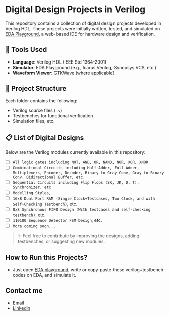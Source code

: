 # Digital Design Projects in Verilog

This repository contains a collection of digital design projects developed in Verilog HDL. These projects were initially written, tested, and simulated on [EDA Playground](https://www.edaplayground.com/), a web-based IDE for hardware design and verification.

## 🔧 Tools Used

- **Language**: Verilog HDL (IEEE Std 1364-2001)
- **Simulator**: EDA Playground (e.g., Icarus Verilog, Synopsys VCS, etc.)
- **Waveform Viewer**: GTKWave (where applicable)

## 📁 Project Structure

Each folder contains the following:
- Verilog source files (`.v`)
- Testbenches for functional verification
- Simulation files, etc.

## 📋 List of Digital Designs

Below are the Verilog modules currently available in this repository:

- [ ] `All logic gates including NOT, AND, OR, NAND, NOR, XOR, XNOR`
- [ ] `Combinational Circuits including Half Adder, Full Adder, Multiplexers, Encoder, Decoder, Binary to Gray Conv, Gray to Binary Conv, Bidirectional Buffer, etc.`
- [ ] `Sequential Circuits including Flip Flops (SR, JK, D, T), Synchronizer, etc`
- [ ] `Modelling Styles`, .
- [ ] `16x8 Dual Port RAM (Single Clock+Testcases, Two Clock, and with Self-Checking Testbench)`, etc.
- [ ] `8x8 Synchronous FIFO Design (With testcases and self-checking testbench)`, etc.
- [ ] `110100 Sequence Detector FSM Design`, etc.
- [ ] `More coming soon...`

> ✨ Feel free to contribute by improving the designs, adding testbenches, or suggesting new modules.

## How to Run this Projects?

- Just open [EDA playground](https://edaplayground.com/), write or copy-paste these verilog+testbench codes on EDA, and simulate it.

## Contact me

- [Email](dattpanchal2904@gmail.com)
- [Linkedin](https://www.linkedin.com/in/dattpanchal04/)
